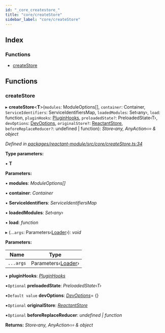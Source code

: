 ```yaml
---
id: "_core_createstore_"
title: "core/createStore"
sidebar_label: "core/createStore"
---
```


## Index

### Functions

* [createStore](_core_createstore_.md#createstore)

## Functions

###  createStore

▸ **createStore**<**T**>(`modules`: ModuleOptions[], `container`: Container, `ServiceIdentifiers`: ServiceIdentifiersMap, `loadedModules`: Set‹any›, `load`: function, `pluginHooks`: [PluginHooks](_interfaces_.md#pluginhooks), `preloadedState?`: PreloadedState‹T›, `devOptions`: [DevOptions](../interfaces/_interfaces_.devoptions.md), `originalStore?`: [ReactantStore](_interfaces_.md#reactantstore), `beforeReplaceReducer?`: undefined | function): *Store‹any, AnyAction‹›› & object*

*Defined in [packages/reactant-module/src/core/createStore.ts:34](https://github.com/unadlib/reactant/blob/9277266/packages/reactant-module/src/core/createStore.ts#L34)*

**Type parameters:**

▪ **T**

**Parameters:**

▪ **modules**: *ModuleOptions[]*

▪ **container**: *Container*

▪ **ServiceIdentifiers**: *ServiceIdentifiersMap*

▪ **loadedModules**: *Set‹any›*

▪ **load**: *function*

▸ (...`args`: Parameters‹[Loader](_interfaces_.md#loader)›): *void*

**Parameters:**

Name | Type |
------ | ------ |
`...args` | Parameters‹[Loader](_interfaces_.md#loader)› |

▪ **pluginHooks**: *[PluginHooks](_interfaces_.md#pluginhooks)*

▪`Optional`  **preloadedState**: *PreloadedState‹T›*

▪`Default value`  **devOptions**: *[DevOptions](../interfaces/_interfaces_.devoptions.md)*= {}

▪`Optional`  **originalStore**: *[ReactantStore](_interfaces_.md#reactantstore)*

▪`Optional`  **beforeReplaceReducer**: *undefined | function*

**Returns:** *Store‹any, AnyAction‹›› & object*
